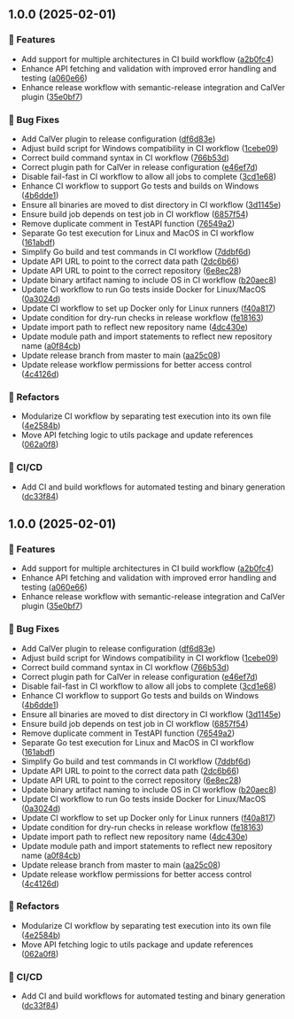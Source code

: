## 1.0.0 (2025-02-01)

### 🚀 Features

* Add support for multiple architectures in CI build workflow ([a2b0fc4](https://github.com/IR-Bomber/IRB-Core/commit/a2b0fc4354db4b3b46cc295e7a328f91b2e30379))
* Enhance API fetching and validation with improved error handling and testing ([a060e66](https://github.com/IR-Bomber/IRB-Core/commit/a060e66c5da6baced3dedc4ff541bf9a67ed1ba9))
* Enhance release workflow with semantic-release integration and CalVer plugin ([35e0bf7](https://github.com/IR-Bomber/IRB-Core/commit/35e0bf7b7036108000417db6d4cece1920ffccff))

### 🐛 Bug Fixes

* Add CalVer plugin to release configuration ([df6d83e](https://github.com/IR-Bomber/IRB-Core/commit/df6d83e92f329527b0fa35ecda70cccded61110d))
* Adjust build script for Windows compatibility in CI workflow ([1cebe09](https://github.com/IR-Bomber/IRB-Core/commit/1cebe091c225f46ca73c6d138a1882b570df2a1e))
* Correct build command syntax in CI workflow ([766b53d](https://github.com/IR-Bomber/IRB-Core/commit/766b53d41745541ba45e9e58e8d9fd99e9f88561))
* Correct plugin path for CalVer in release configuration ([e46ef7d](https://github.com/IR-Bomber/IRB-Core/commit/e46ef7d1296aba1644942b3926a10a298baed2ae))
* Disable fail-fast in CI workflow to allow all jobs to complete ([3cd1e68](https://github.com/IR-Bomber/IRB-Core/commit/3cd1e68d2840bb8aea98c6b9078f14b9c4d7549c))
* Enhance CI workflow to support Go tests and builds on Windows ([4b6dde1](https://github.com/IR-Bomber/IRB-Core/commit/4b6dde1d9bd82c792c214cb25990ff70b8ee8105))
* Ensure all binaries are moved to dist directory in CI workflow ([3d1145e](https://github.com/IR-Bomber/IRB-Core/commit/3d1145e0d09702e5087c67c7d9564cecc9ff8e60))
* Ensure build job depends on test job in CI workflow ([6857f54](https://github.com/IR-Bomber/IRB-Core/commit/6857f5462359d814c13696769a18422783b2dab9))
* Remove duplicate comment in TestAPI function ([76549a2](https://github.com/IR-Bomber/IRB-Core/commit/76549a2c2bb960bfffc3439f6396430b1f78c42c))
* Separate Go test execution for Linux and MacOS in CI workflow ([161abdf](https://github.com/IR-Bomber/IRB-Core/commit/161abdfae48de84ff0dcaa4cb608bd3616f7d8f3))
* Simplify Go build and test commands in CI workflow ([7ddbf6d](https://github.com/IR-Bomber/IRB-Core/commit/7ddbf6d2c3bf43856edcb2b49f8056af199ea3db))
* Update API URL to point to the correct data path ([2dc6b66](https://github.com/IR-Bomber/IRB-Core/commit/2dc6b66fff8b9b5fd272455a516a6541c68e7930))
* Update API URL to point to the correct repository ([6e8ec28](https://github.com/IR-Bomber/IRB-Core/commit/6e8ec286c2286949d2b09ab641dfd012b7522713))
* Update binary artifact naming to include OS in CI workflow ([b20aec8](https://github.com/IR-Bomber/IRB-Core/commit/b20aec85f118f84151eb29ba25aff6e261ba35ab))
* Update CI workflow to run Go tests inside Docker for Linux/MacOS ([0a3024d](https://github.com/IR-Bomber/IRB-Core/commit/0a3024d53457ed46bb1d5708e0f780bba5261e7d))
* Update CI workflow to set up Docker only for Linux runners ([f40a817](https://github.com/IR-Bomber/IRB-Core/commit/f40a8178159103bc55cdbf838ef2149be3379950))
* Update condition for dry-run checks in release workflow ([fe18163](https://github.com/IR-Bomber/IRB-Core/commit/fe18163474d112cdce6142612648df6f3a1575f1))
* Update import path to reflect new repository name ([4dc430e](https://github.com/IR-Bomber/IRB-Core/commit/4dc430e2b4557f112aa7155b5619d26627f13211))
* Update module path and import statements to reflect new repository name ([a0f84cb](https://github.com/IR-Bomber/IRB-Core/commit/a0f84cb92a62c86df014c3fcd556a533b12b97e9))
* Update release branch from master to main ([aa25c08](https://github.com/IR-Bomber/IRB-Core/commit/aa25c08b1115baf0fd3698e5518019fb941ce2b4))
* Update release workflow permissions for better access control ([4c4126d](https://github.com/IR-Bomber/IRB-Core/commit/4c4126d75551f3542ad16d99859c542bc7a4b012))

### 🚧 Refactors

* Modularize CI workflow by separating test execution into its own file ([4e2584b](https://github.com/IR-Bomber/IRB-Core/commit/4e2584bf25086559573b2c254d2d499e6e1fd5d2))
* Move API fetching logic to utils package and update references ([062a0f8](https://github.com/IR-Bomber/IRB-Core/commit/062a0f8b360ac19320955ef15ed1dd76fc712084))

### 🔄 CI/CD

* Add CI and build workflows for automated testing and binary generation ([dc33f84](https://github.com/IR-Bomber/IRB-Core/commit/dc33f845fb530931232c802eb088d739cd870503))


## 1.0.0 (2025-02-01)

### 🚀 Features

* Add support for multiple architectures in CI build workflow ([a2b0fc4](https://github.com/IR-Bomber/IRB-Core/commit/a2b0fc4354db4b3b46cc295e7a328f91b2e30379))
* Enhance API fetching and validation with improved error handling and testing ([a060e66](https://github.com/IR-Bomber/IRB-Core/commit/a060e66c5da6baced3dedc4ff541bf9a67ed1ba9))
* Enhance release workflow with semantic-release integration and CalVer plugin ([35e0bf7](https://github.com/IR-Bomber/IRB-Core/commit/35e0bf7b7036108000417db6d4cece1920ffccff))

### 🐛 Bug Fixes

* Add CalVer plugin to release configuration ([df6d83e](https://github.com/IR-Bomber/IRB-Core/commit/df6d83e92f329527b0fa35ecda70cccded61110d))
* Adjust build script for Windows compatibility in CI workflow ([1cebe09](https://github.com/IR-Bomber/IRB-Core/commit/1cebe091c225f46ca73c6d138a1882b570df2a1e))
* Correct build command syntax in CI workflow ([766b53d](https://github.com/IR-Bomber/IRB-Core/commit/766b53d41745541ba45e9e58e8d9fd99e9f88561))
* Correct plugin path for CalVer in release configuration ([e46ef7d](https://github.com/IR-Bomber/IRB-Core/commit/e46ef7d1296aba1644942b3926a10a298baed2ae))
* Disable fail-fast in CI workflow to allow all jobs to complete ([3cd1e68](https://github.com/IR-Bomber/IRB-Core/commit/3cd1e68d2840bb8aea98c6b9078f14b9c4d7549c))
* Enhance CI workflow to support Go tests and builds on Windows ([4b6dde1](https://github.com/IR-Bomber/IRB-Core/commit/4b6dde1d9bd82c792c214cb25990ff70b8ee8105))
* Ensure all binaries are moved to dist directory in CI workflow ([3d1145e](https://github.com/IR-Bomber/IRB-Core/commit/3d1145e0d09702e5087c67c7d9564cecc9ff8e60))
* Ensure build job depends on test job in CI workflow ([6857f54](https://github.com/IR-Bomber/IRB-Core/commit/6857f5462359d814c13696769a18422783b2dab9))
* Remove duplicate comment in TestAPI function ([76549a2](https://github.com/IR-Bomber/IRB-Core/commit/76549a2c2bb960bfffc3439f6396430b1f78c42c))
* Separate Go test execution for Linux and MacOS in CI workflow ([161abdf](https://github.com/IR-Bomber/IRB-Core/commit/161abdfae48de84ff0dcaa4cb608bd3616f7d8f3))
* Simplify Go build and test commands in CI workflow ([7ddbf6d](https://github.com/IR-Bomber/IRB-Core/commit/7ddbf6d2c3bf43856edcb2b49f8056af199ea3db))
* Update API URL to point to the correct data path ([2dc6b66](https://github.com/IR-Bomber/IRB-Core/commit/2dc6b66fff8b9b5fd272455a516a6541c68e7930))
* Update API URL to point to the correct repository ([6e8ec28](https://github.com/IR-Bomber/IRB-Core/commit/6e8ec286c2286949d2b09ab641dfd012b7522713))
* Update binary artifact naming to include OS in CI workflow ([b20aec8](https://github.com/IR-Bomber/IRB-Core/commit/b20aec85f118f84151eb29ba25aff6e261ba35ab))
* Update CI workflow to run Go tests inside Docker for Linux/MacOS ([0a3024d](https://github.com/IR-Bomber/IRB-Core/commit/0a3024d53457ed46bb1d5708e0f780bba5261e7d))
* Update CI workflow to set up Docker only for Linux runners ([f40a817](https://github.com/IR-Bomber/IRB-Core/commit/f40a8178159103bc55cdbf838ef2149be3379950))
* Update condition for dry-run checks in release workflow ([fe18163](https://github.com/IR-Bomber/IRB-Core/commit/fe18163474d112cdce6142612648df6f3a1575f1))
* Update import path to reflect new repository name ([4dc430e](https://github.com/IR-Bomber/IRB-Core/commit/4dc430e2b4557f112aa7155b5619d26627f13211))
* Update module path and import statements to reflect new repository name ([a0f84cb](https://github.com/IR-Bomber/IRB-Core/commit/a0f84cb92a62c86df014c3fcd556a533b12b97e9))
* Update release branch from master to main ([aa25c08](https://github.com/IR-Bomber/IRB-Core/commit/aa25c08b1115baf0fd3698e5518019fb941ce2b4))
* Update release workflow permissions for better access control ([4c4126d](https://github.com/IR-Bomber/IRB-Core/commit/4c4126d75551f3542ad16d99859c542bc7a4b012))

### 🚧 Refactors

* Modularize CI workflow by separating test execution into its own file ([4e2584b](https://github.com/IR-Bomber/IRB-Core/commit/4e2584bf25086559573b2c254d2d499e6e1fd5d2))
* Move API fetching logic to utils package and update references ([062a0f8](https://github.com/IR-Bomber/IRB-Core/commit/062a0f8b360ac19320955ef15ed1dd76fc712084))

### 🔄 CI/CD

* Add CI and build workflows for automated testing and binary generation ([dc33f84](https://github.com/IR-Bomber/IRB-Core/commit/dc33f845fb530931232c802eb088d739cd870503))
